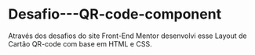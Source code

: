 # Desafio---QR-code-component
Através dos desafios do site Front-End Mentor desenvolvi esse Layout de Cartão QR-code com base em HTML e CSS.
